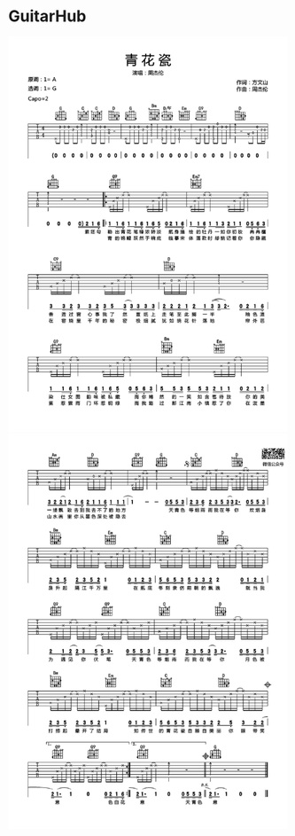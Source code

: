 # GuitarHub

![周杰伦_青花瓷吉他谱_G调高清版_0](./周杰伦_青花瓷吉他谱_G调高清版_0.jpg)
![周杰伦_青花瓷吉他谱_G调高清版_1](./周杰伦_青花瓷吉他谱_G调高清版_1.jpg)

